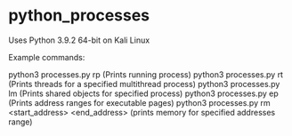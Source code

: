 # python_processes

Uses Python 3.9.2 64-bit on Kali Linux

Example commands: 

python3 processes.py rp (Prints running process)
python3 processes.py rt <pid> (Prints threads for a specified multithread process)
python3 processes.py lm <pid> (Prints shared objects for specified process)
python3 processes.py ep <pid> (Prints address ranges for executable pages)
python3 processes.py rm <pid> <start_address> <end_address> (prints memory for specified addresses range)